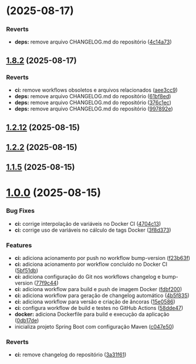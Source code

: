 # [](https://github.com/da0hn/poc-semantic-versioning/compare/v1.9.1...v) (2025-08-17)


### Reverts

* **deps:** remove arquivo CHANGELOG.md do repositório ([4c14a73](https://github.com/da0hn/poc-semantic-versioning/commit/4c14a73bdfdef24eb549cd5345dc17d5f49f658a))



## [1.8.2](https://github.com/da0hn/poc-semantic-versioning/compare/v1.2.12...v1.8.2) (2025-08-17)


### Reverts

* **ci:** remove workflows obsoletos e arquivos relacionados ([aee3cc9](https://github.com/da0hn/poc-semantic-versioning/commit/aee3cc9893ec51818935e76ceab6be5bf001088f))
* **deps:** remove arquivo CHANGELOG.md do repositório ([61bf8ed](https://github.com/da0hn/poc-semantic-versioning/commit/61bf8edce463499859e12e6650ba666e782d21ac))
* **deps:** remove arquivo CHANGELOG.md do repositório ([376c1ec](https://github.com/da0hn/poc-semantic-versioning/commit/376c1ec44f1f9c65d163757c7aefe3a45519e0e8))
* **deps:** remove arquivo CHANGELOG.md do repositório ([997892e](https://github.com/da0hn/poc-semantic-versioning/commit/997892edb0867c63f0196c2a6a925c017958f722))



## [1.2.12](https://github.com/da0hn/poc-semantic-versioning/compare/v1.2.2...v1.2.12) (2025-08-15)



## [1.2.2](https://github.com/da0hn/poc-semantic-versioning/compare/v1.1.5...v1.2.2) (2025-08-15)



## [1.1.5](https://github.com/da0hn/poc-semantic-versioning/compare/v1.1.0...v1.1.5) (2025-08-15)



# [1.0.0](https://github.com/da0hn/poc-semantic-versioning/compare/c047e502d22f75d0667ab7375a5f40d569feb7fd...v1.0.0) (2025-08-15)


### Bug Fixes

* **ci:** corrige interpolação de variáveis no Docker CI ([4704c13](https://github.com/da0hn/poc-semantic-versioning/commit/4704c134e3cc113dcd15e28b0b31f85069506e12))
* **ci:** corrige uso de variáveis no cálculo de tags Docker ([3f8d373](https://github.com/da0hn/poc-semantic-versioning/commit/3f8d37389d381b5955d448580dfb14320022d87f))


### Features

* **ci:** adiciona acionamento por push no workflow bump-version ([f23b63f](https://github.com/da0hn/poc-semantic-versioning/commit/f23b63fe163aa073131d83c7e91028f74c64e8a9))
* **ci:** adiciona acionamento por workflow concluído no Docker CI ([5bf51db](https://github.com/da0hn/poc-semantic-versioning/commit/5bf51db339ad420985932f1613a7c6fd0711255a))
* **ci:** adiciona configuração do Git nos workflows changelog e bump-version ([77f9c44](https://github.com/da0hn/poc-semantic-versioning/commit/77f9c4440c214b7f33268b76ba41116dfc25371b))
* **ci:** adiciona workflow para build e push de imagem Docker ([fdbf200](https://github.com/da0hn/poc-semantic-versioning/commit/fdbf2005331c25e93960484ab676e9a746ea7d8c))
* **ci:** adiciona workflow para geração de changelog automático ([4b5f835](https://github.com/da0hn/poc-semantic-versioning/commit/4b5f83543efabc9ba9dfea07a005007cd234fbcf))
* **ci:** adiciona workflow para versão e criação de âncoras ([15e0586](https://github.com/da0hn/poc-semantic-versioning/commit/15e058622527da3534894f361fe41a7e1c26be13))
* **ci:** configura workflow de build e testes no GitHub Actions ([58dde47](https://github.com/da0hn/poc-semantic-versioning/commit/58dde47d1379f614d5843ead15e4c6b292dd33e1))
* **docker:** adiciona Dockerfile para build e execução da aplicação ([0db17de](https://github.com/da0hn/poc-semantic-versioning/commit/0db17de1f0b5db490c3cb5b916dda66f87d9e285))
* inicializa projeto Spring Boot com configuração Maven ([c047e50](https://github.com/da0hn/poc-semantic-versioning/commit/c047e502d22f75d0667ab7375a5f40d569feb7fd))


### Reverts

* **ci:** remove changelog do repositório ([3a31f61](https://github.com/da0hn/poc-semantic-versioning/commit/3a31f613150ac84cffbe1d95455f3f511c043916))




